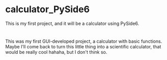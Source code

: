 # calculator_PySide6
This is my first project, and it will be a calculator using PySide6.

#
This was my first GUI-developed project, a calculator with basic functions. Maybe I'll come back to turn this little thing into a scientific calculator, that would be really cool hahaha, but I don't think so.
